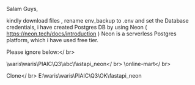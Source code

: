 Salam Guys,

kindly download files , rename env_backup to .env and set the Database credentials, i have created Postgres DB by using Neon ( https://neon.tech/docs/introduction ) Neon is a serverless Postgres platform, which i have used free tier.

Please ignore below:</ br>

\waris\waris\PIAIC\Q3\abc\fastapi_neon</ br>
\online-mart</ br>

Clone</ br>
E:\waris\waris\PIAIC\Q3\OK\fastapi_neon
